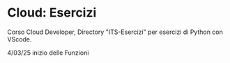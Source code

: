 # Cloud: Esercizi

Corso Cloud Developer, Directory "ITS-Esercizi" per esercizi di Python con VScode.

4/03/25 inizio delle Funzioni